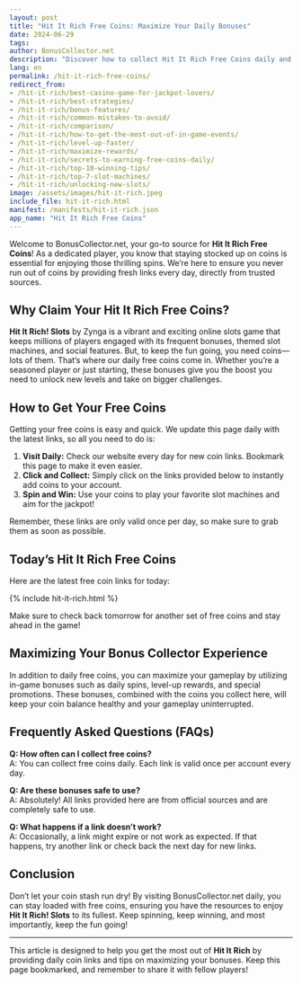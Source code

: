 ```yaml
---
layout: post  
title: "Hit It Rich Free Coins: Maximize Your Daily Bonuses"  
date: 2024-06-29
tags:  
author: BonusCollector.net  
description: "Discover how to collect Hit It Rich Free Coins daily and enhance your gameplay with exclusive bonuses."  
lang: en  
permalink: /hit-it-rich-free-coins/
redirect_from:  
- /hit-it-rich/best-casino-game-for-jackpot-lovers/  
- /hit-it-rich/best-strategies/  
- /hit-it-rich/bonus-features/  
- /hit-it-rich/common-mistakes-to-avoid/  
- /hit-it-rich/comparison/  
- /hit-it-rich/how-to-get-the-most-out-of-in-game-events/  
- /hit-it-rich/level-up-faster/  
- /hit-it-rich/maximize-rewards/  
- /hit-it-rich/secrets-to-earning-free-coins-daily/  
- /hit-it-rich/top-10-winning-tips/  
- /hit-it-rich/top-7-slot-machines/  
- /hit-it-rich/unlocking-new-slots/  
image: /assets/images/hit-it-rich.jpeg  
include_file: hit-it-rich.html  
manifest: /manifests/hit-it-rich.json  
app_name: "Hit It Rich Free Coins"
---
```


Welcome to BonusCollector.net, your go-to source for **Hit It Rich Free Coins**! As a dedicated player, you know that staying stocked up on coins is essential for enjoying those thrilling spins. We’re here to ensure you never run out of coins by providing fresh links every day, directly from trusted sources.

## Why Claim Your Hit It Rich Free Coins?

**Hit It Rich! Slots** by Zynga is a vibrant and exciting online slots game that keeps millions of players engaged with its frequent bonuses, themed slot machines, and social features. But, to keep the fun going, you need coins—lots of them. That’s where our daily free coins come in. Whether you’re a seasoned player or just starting, these bonuses give you the boost you need to unlock new levels and take on bigger challenges.

## How to Get Your Free Coins

Getting your free coins is easy and quick. We update this page daily with the latest links, so all you need to do is:

1. **Visit Daily:** Check our website every day for new coin links. Bookmark this page to make it even easier.
2. **Click and Collect:** Simply click on the links provided below to instantly add coins to your account.
3. **Spin and Win:** Use your coins to play your favorite slot machines and aim for the jackpot!

Remember, these links are only valid once per day, so make sure to grab them as soon as possible.

## Today’s Hit It Rich Free Coins

Here are the latest free coin links for today:

{% include hit-it-rich.html %}

Make sure to check back tomorrow for another set of free coins and stay ahead in the game!

## Maximizing Your Bonus Collector Experience

In addition to daily free coins, you can maximize your gameplay by utilizing in-game bonuses such as daily spins, level-up rewards, and special promotions. These bonuses, combined with the coins you collect here, will keep your coin balance healthy and your gameplay uninterrupted.

## Frequently Asked Questions (FAQs)

**Q: How often can I collect free coins?**  
A: You can collect free coins daily. Each link is valid once per account every day.

**Q: Are these bonuses safe to use?**  
A: Absolutely! All links provided here are from official sources and are completely safe to use.

**Q: What happens if a link doesn’t work?**  
A: Occasionally, a link might expire or not work as expected. If that happens, try another link or check back the next day for new links.

## Conclusion

Don’t let your coin stash run dry! By visiting BonusCollector.net daily, you can stay loaded with free coins, ensuring you have the resources to enjoy **Hit It Rich! Slots** to its fullest. Keep spinning, keep winning, and most importantly, keep the fun going!

---

This article is designed to help you get the most out of **Hit It Rich** by providing daily coin links and tips on maximizing your bonuses. Keep this page bookmarked, and remember to share it with fellow players!